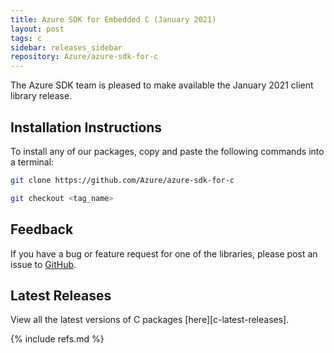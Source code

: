 ```yaml
---
title: Azure SDK for Embedded C (January 2021)
layout: post
tags: c
sidebar: releases_sidebar
repository: Azure/azure-sdk-for-c
---
```


The Azure SDK team is pleased to make available the January 2021 client library release.


## Installation Instructions

To install any of our packages, copy and paste the following commands into a terminal:

```bash
git clone https://github.com/Azure/azure-sdk-for-c

git checkout <tag_name>
```

## Feedback

If you have a bug or feature request for one of the libraries, please post an issue to [GitHub](https://github.com/Azure/azure-sdk-for-c/issues).

## Latest Releases

View all the latest versions of C packages [here][c-latest-releases].

{% include refs.md %}

